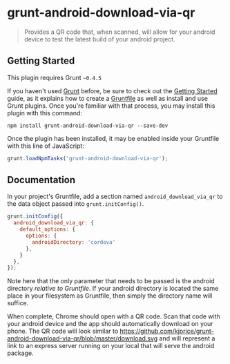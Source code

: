 # grunt-android-download-via-qr

> Provides a QR code that, when scanned, will allow for your android device to test the latest build of your android project.

## Getting Started
This plugin requires Grunt `~0.4.5`

If you haven't used [Grunt](http://gruntjs.com/) before, be sure to check out the [Getting Started](http://gruntjs.com/getting-started) guide, as it explains how to create a [Gruntfile](http://gruntjs.com/sample-gruntfile) as well as install and use Grunt plugins. Once you're familiar with that process, you may install this plugin with this command:

```shell
npm install grunt-android-download-via-qr --save-dev
```

Once the plugin has been installed, it may be enabled inside your Gruntfile with this line of JavaScript:

```js
grunt.loadNpmTasks('grunt-android-download-via-qr');
```

## Documentation

In your project's Gruntfile, add a section named `android_download_via_qr` to the data object passed into `grunt.initConfig()`.

```js
grunt.initConfig({
  android_download_via_qr: {
    default_options: {
      options: {
        androidDirectory: 'cordova'
      },
    }
  },
});
```

Note here that the only parameter that needs to be passed is the android directory *relative to Gruntfile*. If your android directory is located the same place in your filesystem as Gruntfile, then simply the directory name will suffice.

When complete, Chrome should open with a QR code. Scan that code with your android device and the app should automatically download on your phone. The QR code will look similar to https://github.com/kjprice/grunt-android-download-via-qr/blob/master/download.svg and will represent a link to an express server running on your local that will serve the android package.
